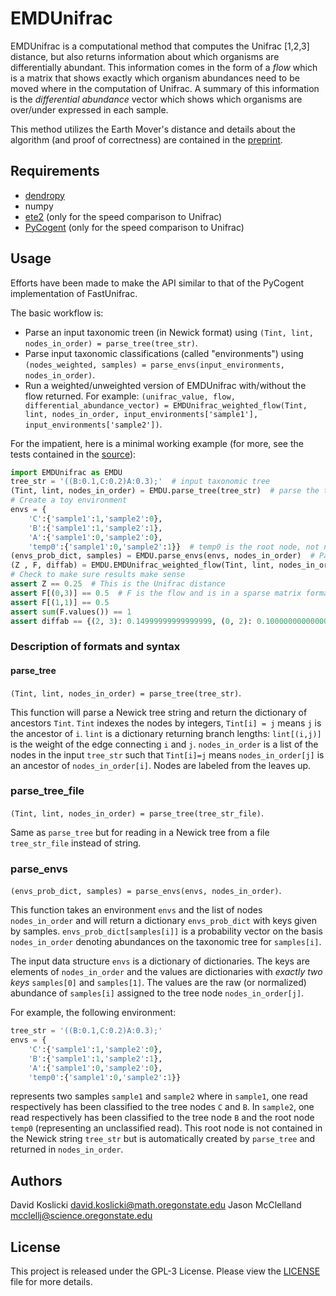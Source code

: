# EMDUnifrac
EMDUnifrac is a computational method that computes the Unifrac [1,2,3] distance, but also returns information about which organisms are differentially abundant. This information comes in the form of a *flow* which is a matrix that shows exactly which organism abundances need to be moved where in the computation of Unifrac. A summary of this information is the *differential abundance* vector which shows which organisms are over/under expressed in each sample.

This method utilizes the Earth Mover's distance and details about the algorithm (and proof of correctness) are contained in the [preprint](http://biorxiv.org/content/early/2016/11/11/087171).

## Requirements ##
+ [dendropy](http://www.dendropy.org/)
+ numpy 
+ [ete2](http://etetoolkit.org/download/) (only for the speed comparison to Unifrac)
+ [PyCogent](https://github.com/pycogent/pycogent) (only for the speed comparison to Unifrac)

## Usage ##
Efforts have been made to make the API similar to that of the PyCogent implementation of FastUnifrac.

The basic workflow is:
+ Parse an input taxonomic treen (in Newick format) using `(Tint, lint, nodes_in_order) = parse_tree(tree_str)`.
+ Parse input taxonomic classifications (called "environments") using `(nodes_weighted, samples) = parse_envs(input_environments, nodes_in_order)`.
+ Run a weighted/unweighted version of EMDUnifrac with/without the flow returned. For example: `(unifrac_value, flow, differential_abundance_vector) = EMDUnifrac_weighted_flow(Tint, lint, nodes_in_order, input_environments['sample1'], input_environments['sample2'])`.

For the impatient, here is a minimal working example (for more, see the tests contained in the [source](https://github.com/dkoslicki/EMDUnifrac/blob/master/src/EMDUnifrac.py)):
```python
import EMDUnifrac as EMDU
tree_str = '((B:0.1,C:0.2)A:0.3);'  # input taxonomic tree
(Tint, lint, nodes_in_order) = EMDU.parse_tree(tree_str)  # parse the tree, getting nodes (Tint), edge lengths (lint), and node names (nodes_in_order)
# Create a toy environment
envs = {
	'C':{'sample1':1,'sample2':0},
	'B':{'sample1':1,'sample2':1},
	'A':{'sample1':0,'sample2':0},
	'temp0':{'sample1':0,'sample2':1}}  # temp0 is the root node, not named in Newick format, but included in nodes_in_order
(envs_prob_dict, samples) = EMDU.parse_envs(envs, nodes_in_order)  # Parse the environments.
(Z , F, diffab) = EMDU.EMDUnifrac_weighted_flow(Tint, lint, nodes_in_order, envs_prob_dict['sample1'], envs_prob_dict['sample2'])  # Run the weighted version of EMDUnifrac that returns the flow
# Check to make sure results make sense
assert Z == 0.25  # This is the Unifrac distance
assert F[(0,3)] == 0.5  # F is the flow and is in a sparse matrix format: a dictionary with tuple keys using elements of Tint and values T[(i, j)] equal to amount of abundance moved from organism nodes_in_order(i) to nodes_in_order(j)
assert F[(1,1)] == 0.5
assert sum(F.values()) == 1
assert diffab == {(2, 3): 0.14999999999999999, (0, 2): 0.10000000000000001}  # diffab is the differential abundance vector, also in a sparse matrix format: a dictionary with tuple keys using elements of Tint and values diffab[(i, j)] equal to the signed difference of abundance between the two samples restricted to the sub-tree defined by nodes_in_order(i) and weighted by the edge length lint[(i,j)].
```

### Description of formats and syntax ###
#### parse_tree ####
`(Tint, lint, nodes_in_order) = parse_tree(tree_str)`.

This function will parse a Newick tree string and return the dictionary of ancestors `Tint`.
`Tint` indexes the nodes by integers, `Tint[i] = j` means `j` is the ancestor of `i`.
`lint` is a dictionary returning branch lengths: `lint[(i,j)]` is the weight of the edge connecting `i` and `j`.
`nodes_in_order` is a list of the nodes in the input `tree_str` such that `Tint[i]=j` means `nodes_in_order[j]` is an ancestor of `nodes_in_order[i]`. Nodes are labeled from the leaves up.

### parse_tree_file ###
`(Tint, lint, nodes_in_order) = parse_tree(tree_str_file)`.

Same as `parse_tree` but for reading in a Newick tree from a file `tree_str_file` instead of string.

### parse_envs ###
`(envs_prob_dict, samples) = parse_envs(envs, nodes_in_order)`.

This function takes an environment `envs` and the list of nodes `nodes_in_order` and will return a dictionary `envs_prob_dict`
with keys given by samples. `envs_prob_dict[samples[i]]` is a probability vector on the basis `nodes_in_order` denoting abundances on the taxonomic tree for `samples[i]`.

The input data structure `envs` is a dictionary of dictionaries. The keys are elements of `nodes_in_order` and the values are dictionaries with *exactly two keys* `samples[0]` and `samples[1]`.
The values are the raw (or normalized) abundance of `samples[i]` assigned to the tree node `nodes_in_order[j]`.

For example, the following environment:
```python
tree_str = '((B:0.1,C:0.2)A:0.3);'
envs = {
	'C':{'sample1':1,'sample2':0},
	'B':{'sample1':1,'sample2':1},
	'A':{'sample1':0,'sample2':0},
	'temp0':{'sample1':0,'sample2':1}}
```
represents two samples `sample1` and `sample2` where in `sample1`, one read respectively has been classified to the tree nodes `C` and `B`.
In `sample2`, one read respectively has been classified to the tree node `B` and the root node `temp0` (representing an unclassified read). This root node
is not contained in the Newick string `tree_str` but is automatically created by `parse_tree` and returned in `nodes_in_order`.

## Authors ##
David Koslicki <david.koslicki@math.oregonstate.edu>
Jason McClelland <mcclellj@science.oregonstate.edu>


## License ##
This project is released under the GPL-3 License. Please view the [LICENSE](https://github.com/dkoslicki/EMDUnifrac/blob/master/LICENSE) file for more details.